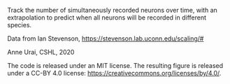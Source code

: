 Track the number of simultaneously recorded neurons over time, with an extrapolation to predict when all neurons will
 be recorded in different species. 

Data from Ian Stevenson, https://stevenson.lab.uconn.edu/scaling/#

Anne Urai, CSHL, 2020


The code is released under an MIT license. The resulting figure is released under a CC-BY 4.0 license: https://creativecommons.org/licenses/by/4.0/.